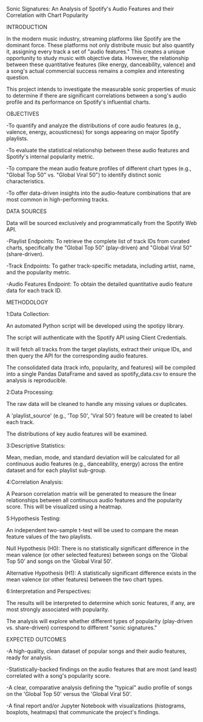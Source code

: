 Sonic Signatures: An Analysis of Spotify's Audio Features and their Correlation with Chart Popularity

INTRODUCTION

In the modern music industry, streaming platforms like Spotify are the dominant force. These platforms not only distribute music but also quantify it, assigning every track a set of "audio features." This creates a unique opportunity to study music with objective data. However, the relationship between these quantitative features (like energy, danceability, valence) and a song's actual commercial success remains a complex and interesting question.

This project intends to investigate the measurable sonic properties of music to determine if there are significant correlations between a song's audio profile and its performance on Spotify's influential charts.

OBJECTIVES

-To quantify and analyze the distributions of core audio features (e.g., valence, energy, acousticness) for songs appearing on major Spotify playlists.

-To evaluate the statistical relationship between these audio features and Spotify's internal popularity metric.

-To compare the mean audio feature profiles of different chart types (e.g., "Global Top 50" vs. "Global Viral 50") to identify distinct sonic characteristics.

-To offer data-driven insights into the audio-feature combinations that are most common in high-performing tracks.

DATA SOURCES

Data will be sourced exclusively and programmatically from the Spotify Web API.

-Playlist Endpoints: To retrieve the complete list of track IDs from curated charts, specifically the "Global Top 50" (play-driven) and "Global Viral 50" (share-driven).

-Track Endpoints: To gather track-specific metadata, including artist, name, and the popularity metric.

-Audio Features Endpoint: To obtain the detailed quantitative audio feature data for each track ID.

METHODOLOGY

1:Data Collection:

An automated Python script will be developed using the spotipy library.

The script will authenticate with the Spotify API using Client Credentials.

It will fetch all tracks from the target playlists, extract their unique IDs, and then query the API for the corresponding audio features.

The consolidated data (track info, popularity, and features) will be compiled into a single Pandas DataFrame and saved as spotify_data.csv to ensure the analysis is reproducible.

2:Data Processing:

The raw data will be cleaned to handle any missing values or duplicates.

A 'playlist_source' (e.g., 'Top 50', 'Viral 50') feature will be created to label each track.

The distributions of key audio features will be examined.

3:Descriptive Statistics:

Mean, median, mode, and standard deviation will be calculated for all continuous audio features (e.g., danceability, energy) across the entire dataset and for each playlist sub-group.

4:Correlation Analysis:

A Pearson correlation matrix will be generated to measure the linear relationships between all continuous audio features and the popularity score. This will be visualized using a heatmap.

5:Hypothesis Testing:

An independent two-sample t-test will be used to compare the mean feature values of the two playlists.

Null Hypothesis (H0): There is no statistically significant difference in the mean valence (or other selected features) between songs on the 'Global Top 50' and songs on the 'Global Viral 50'.

Alternative Hypothesis (H1): A statistically significant difference exists in the mean valence (or other features) between the two chart types.

6:Interpretation and Perspectives:

The results will be interpreted to determine which sonic features, if any, are most strongly associated with popularity.

The analysis will explore whether different types of popularity (play-driven vs. share-driven) correspond to different "sonic signatures."

EXPECTED OUTCOMES

-A high-quality, clean dataset of popular songs and their audio features, ready for analysis.

-Statistically-backed findings on the audio features that are most (and least) correlated with a song's popularity score.

-A clear, comparative analysis defining the "typical" audio profile of songs on the 'Global Top 50' versus the 'Global Viral 50'.

-A final report and/or Jupyter Notebook with visualizations (histograms, boxplots, heatmaps) that communicate the project's findings.


